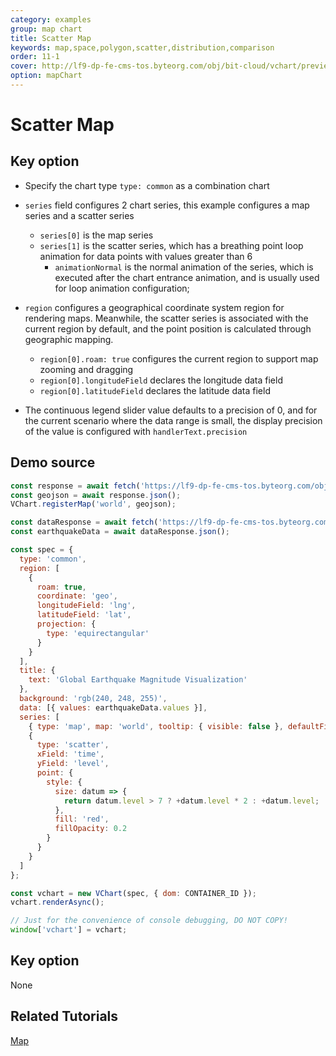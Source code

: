 ```yaml
---
category: examples
group: map chart
title: Scatter Map
keywords: map,space,polygon,scatter,distribution,comparison
order: 11-1
cover: http://lf9-dp-fe-cms-tos.byteorg.com/obj/bit-cloud/vchart/preview/map-chart/scatter-map.png
option: mapChart
---
```


# Scatter Map

## Key option

- Specify the chart type `type: common` as a combination chart
- `series` field configures 2 chart series, this example configures a map series and a scatter series
  - `series[0]` is the map series
  - `series[1]` is the scatter series, which has a breathing point loop animation for data points with values greater than 6
    - `animationNormal` is the normal animation of the series, which is executed after the chart entrance animation, and is usually used for loop animation configuration;
- `region` configures a geographical coordinate system region for rendering maps. Meanwhile, the scatter series is associated with the current region by default, and the point position is calculated through geographic mapping.

  - `region[0].roam: true` configures the current region to support map zooming and dragging
  - `region[0].longitudeField` declares the longitude data field
  - `region[0].latitudeField` declares the latitude data field

- The continuous legend slider value defaults to a precision of 0, and for the current scenario where the data range is small, the display precision of the value is configured with `handlerText.precision`

## Demo source

```javascript livedemo
const response = await fetch('https://lf9-dp-fe-cms-tos.byteorg.com/obj/bit-cloud/geojson/world.json');
const geojson = await response.json();
VChart.registerMap('world', geojson);

const dataResponse = await fetch('https://lf9-dp-fe-cms-tos.byteorg.com/obj/bit-cloud/geojson/earthquake.json');
const earthquakeData = await dataResponse.json();

const spec = {
  type: 'common',
  region: [
    {
      roam: true,
      coordinate: 'geo',
      longitudeField: 'lng',
      latitudeField: 'lat',
      projection: {
        type: 'equirectangular'
      }
    }
  ],
  title: {
    text: 'Global Earthquake Magnitude Visualization'
  },
  background: 'rgb(240, 248, 255)',
  data: [{ values: earthquakeData.values }],
  series: [
    { type: 'map', map: 'world', tooltip: { visible: false }, defaultFillColor: 'rgb(245,255,250)' },
    {
      type: 'scatter',
      xField: 'time',
      yField: 'level',
      point: {
        style: {
          size: datum => {
            return datum.level > 7 ? +datum.level * 2 : +datum.level;
          },
          fill: 'red',
          fillOpacity: 0.2
        }
      }
    }
  ]
};

const vchart = new VChart(spec, { dom: CONTAINER_ID });
vchart.renderAsync();

// Just for the convenience of console debugging, DO NOT COPY!
window['vchart'] = vchart;
```

## Key option

None

## Related Tutorials

[Map](link)

```

```
